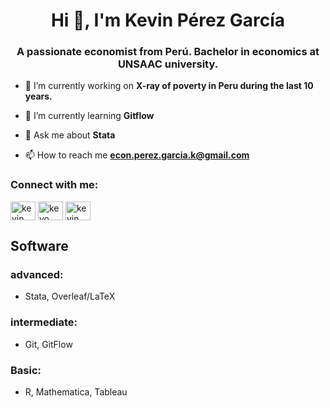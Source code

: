 <h1 align="center">Hi 👋, I'm Kevin Pérez García</h1>
<h3 align="center">A passionate economist from Perú. Bachelor in economics at UNSAAC university.</h3>

- 🔭 I’m currently working on **X-ray of poverty in Peru during the last 10 years.**

- 🌱 I’m currently learning **Gitflow**

- 💬 Ask me about **Stata**

- 📫 How to reach me **econ.perez.garcia.k@gmail.com**

<h3 align="left">Connect with me:</h3>
<p align="left">
<a href="https://www.linkedin.com/in/kevin-p%C3%A9rez-garc%C3%ADa-a75550175/" target="blank"><img align="center" src="https://raw.githubusercontent.com/rahuldkjain/github-profile-readme-generator/master/src/images/icons/Social/linked-in-alt.svg" alt="kevin pérez garcía" height="30" width="40" /></a>
<a href="https://www.facebook.com/EcoNecoPerGar/" target="blank"><img align="center" src="https://raw.githubusercontent.com/rahuldkjain/github-profile-readme-generator/master/src/images/icons/Social/facebook.svg" alt="kevo pérez garcía" height="30" width="40" /></a>
<a href="https://www.youtube.com/channel/UCvpzHHgZLnrvF0uPasruGGQ" target="blank"><img align="center" src="https://raw.githubusercontent.com/rahuldkjain/github-profile-readme-generator/master/src/images/icons/Social/youtube.svg" alt="kevin pérez garcía" height="30" width="40" /></a>
</p>

## Software
### advanced:
* Stata, Overleaf/LaTeX
### intermediate:
* Git, GitFlow
### Basic:
* R, Mathematica, Tableau
